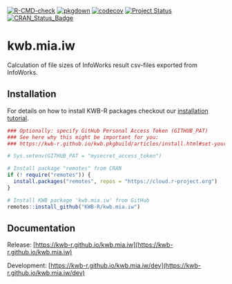 [![R-CMD-check](https://github.com/KWB-R/kwb.mia.iw/workflows/R-CMD-check/badge.svg)](https://github.com/KWB-R/kwb.mia.iw/actions?query=workflow%3AR-CMD-check)
[![pkgdown](https://github.com/KWB-R/kwb.mia.iw/workflows/pkgdown/badge.svg)](https://github.com/KWB-R/kwb.mia.iw/actions?query=workflow%3Apkgdown)
[![codecov](https://codecov.io/github/KWB-R/kwb.mia.iw/branch/main/graphs/badge.svg)](https://codecov.io/github/KWB-R/kwb.mia.iw)
[![Project Status](https://img.shields.io/badge/lifecycle-experimental-orange.svg)](https://www.tidyverse.org/lifecycle/#experimental)
[![CRAN_Status_Badge](https://www.r-pkg.org/badges/version/kwb.mia.iw)]()

# kwb.mia.iw

Calculation of file sizes of InfoWorks result csv-files
exported from InfoWorks.

## Installation

For details on how to install KWB-R packages checkout our [installation tutorial](https://kwb-r.github.io/kwb.pkgbuild/articles/install.html).

```r
### Optionally: specify GitHub Personal Access Token (GITHUB_PAT)
### See here why this might be important for you:
### https://kwb-r.github.io/kwb.pkgbuild/articles/install.html#set-your-github_pat

# Sys.setenv(GITHUB_PAT = "mysecret_access_token")

# Install package "remotes" from CRAN
if (! require("remotes")) {
  install.packages("remotes", repos = "https://cloud.r-project.org")
}

# Install KWB package 'kwb.mia.iw' from GitHub
remotes::install_github("KWB-R/kwb.mia.iw")
```

## Documentation

Release: [https://kwb-r.github.io/kwb.mia.iw](https://kwb-r.github.io/kwb.mia.iw)

Development: [https://kwb-r.github.io/kwb.mia.iw/dev](https://kwb-r.github.io/kwb.mia.iw/dev)
